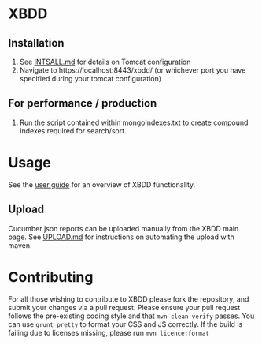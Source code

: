 XBDD
====

Installation
------------

1. See [INTSALL.md](http://stash/projects/XBDD/repos/xbdd/browse/docs/INTSALL.md) for details on Tomcat configuration
2. Navigate to https://localhost:8443/xbdd/  (or whichever port you have specified during your tomcat configuration)

For performance / production
---

1. Run the script contained within mongoIndexes.txt to create compound indexes required for search/sort.

Usage
=====

See the [user guide](http://stash/projects/XBDD/repos/xbdd/browse/docs/usage/user-guide.md) for an overview of XBDD functionality.

Upload
------

Cucumber json reports can be uploaded manually from the XBDD main page. See [UPLOAD.md](http://stash/projects/XBDD/repos/xbdd/browse/docs/UPLOAD.md) for instructions on automating the upload with maven.

Contributing
=====
For all those wishing to contribute to XBDD please fork the repository, and submit your changes via a pull request.
Please ensure your pull request follows the pre-existing coding style and that `mvn clean verify` passes.  You can use `grunt pretty` to format your CSS and JS correctly.
If the build is failing due to licenses missing, please run `mvn licence:format`